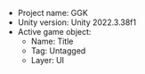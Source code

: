 <!-- UNITY CODE ASSIST INSTRUCTIONS START -->
- Project name: GGK
- Unity version: Unity 2022.3.38f1
- Active game object:
  - Name: Title
  - Tag: Untagged
  - Layer: UI
<!-- UNITY CODE ASSIST INSTRUCTIONS END -->